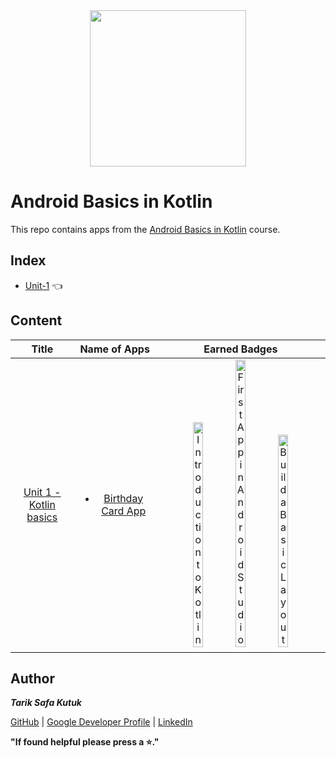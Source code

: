 <div style='float: center; text-align: center; margin-bottom: 20px' align="center">
  <a href="https://developer.android.com/courses/android-basics-kotlin/course" target="_blank">
  <img width="250px" src="https://developer.android.com/static/images/hero-assets/android-basics-kotlin.svg"  alt=""/>
  </a>
</div>


# Android Basics in Kotlin

This repo contains apps from the [Android Basics in Kotlin](https://developer.android.com/courses/android-basics-kotlin/course) course.


## Index
- [Unit-1](https://github.com/tariksafakutuk/Android-Basics-in-Kotlin/tree/master/Unit-1) 👈


## Content
|                                             Title                                             |                                                           Name of Apps                                                            |                                                                                                                                                                                                                                                                                        Earned Badges                                                                                                                                                                                                                                                                                         |
|:---------------------------------------------------------------------------------------------:|:---------------------------------------------------------------------------------------------------------------------------------:|:--------------------------------------------------------------------------------------------------------------------------------------------------------------------------------------------------------------------------------------------------------------------------------------------------------------------------------------------------------------------------------------------------------------------------------------------------------------------------------------------------------------------------------------------------------------------------------------------:|
| [Unit 1 - Kotlin basics](https://developer.android.com/courses/android-basics-kotlin/unit-1)  | <ul><li>[Birthday Card App](https://github.com/tariksafakutuk/Android-Basics-in-Kotlin/tree/master/Unit-1/BirthdayCard)</li></ul> | <img src="https://developers.google.com/static/profile/badges/playlists/android/android-basics-kotlin-pathway-one/badge.svg" width="25%" title="Introduction to Kotlin"/> <img src="https://developers.google.com/static/profile/badges/playlists/android/android-basics-kotlin-pathway-two/android-basics-kotlin-pathway-two.svg" width="25%" title="First App in Android Studio"/> <img src="https://developers.google.com/static/profile/badges/playlists/android/android-basics-kotlin-pathway-three/android-basics-kotlin-pathway-three.svg" width="25%" title="Build a Basic Layout"/> |


## Author
***Tarik Safa Kutuk***

[GitHub](https://github.com/tariksafakutuk/) | [Google Developer Profile](https://developers.google.com/profile/u/tariksafakutuk) | [LinkedIn](https://www.linkedin.com/in/tariksafakutuk/)

**"If found helpful please press a ⭐."**